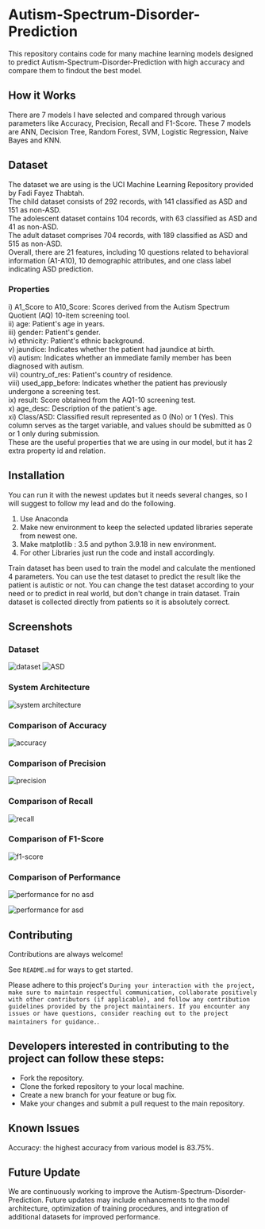 # Autism-Spectrum-Disorder-Prediction
This repository contains code for many machine learning models designed to predict Autism-Spectrum-Disorder-Prediction with high accuracy and compare them to findout the best model.

## How it Works
There are 7 models I have selected and compared through various parameters like Accuracy, Precision, Recall and F1-Score. These 7 models are ANN, Decision Tree, Random Forest, SVM, Logistic Regression, Naive Bayes and KNN.

## Dataset
The dataset we are using is the UCI Machine Learning Repository provided by Fadi Fayez Thabtah.<br>
The child dataset consists of 292 records, with 141 classified as ASD and 151 as non-ASD.<br>
The adolescent dataset contains 104 records, with 63 classified as ASD and 41 as non-ASD.<br>
The adult dataset comprises 704 records, with 189 classified as ASD and 515 as non-ASD.<br>
Overall, there are 21 features, including 10 questions related to behavioral information (A1-A10), 10 demographic attributes, and one class label indicating ASD prediction.
### Properties

i) A1_Score to A10_Score: Scores derived from the Autism Spectrum Quotient (AQ) 10-item screening tool.<br>
ii) age: Patient's age in years.<br>
iii) gender: Patient's gender.<br>
iv) ethnicity: Patient's ethnic background.<br>
v) jaundice: Indicates whether the patient had jaundice at birth.<br>
vi) autism: Indicates whether an immediate family member has been diagnosed with autism.<br>
vii) country_of_res: Patient's country of residence.<br>
viii) used_app_before: Indicates whether the patient has previously undergone a screening test.<br>
ix) result: Score obtained from the AQ1-10 screening test.<br>
x) age_desc: Description of the patient's age.<br>
xi) Class/ASD: Classified result represented as 0 (No) or 1 (Yes). This column serves as the target variable, and values should be submitted as 0 or 1 only during submission.<br>
These are the useful properties that we are using in our model, but it has 2 extra property id and relation.

## Installation
You can run it with the newest updates but it needs several changes, so I will suggest to follow my lead and do the following.
1. Use Anaconda
2. Make new environment to keep the selected updated libraries seperate from newest one.
3. Make matplotlib : 3.5 and python 3.9.18 in new environment.
4. For other Libraries just run the code and install accordingly.

Train dataset has been used to train the model and calculate the mentioned 4 parameters. You can use the test dataset to predict the result like the patient is autistic or not. You can change the test dataset according to your need or to predict in real world, but don't change in train dataset. Train dataset is collected directly from patients so it is absolutely correct.

## Screenshots
### Dataset
![dataset](https://github.com/UnknownCode01/Autism-Spectrum-Disorder-Prediction/blob/main/Screenshots/Picture1.jpg)
![ASD](https://github.com/UnknownCode01/Autism-Spectrum-Disorder-Prediction/blob/main/Screenshots/Picture2.jpg)
                        

### System Architecture

![system architecture](https://github.com/UnknownCode01/Autism-Spectrum-Disorder-Prediction/blob/main/Screenshots/Picture3.jpg)

### Comparison of Accuracy
![accuracy](https://github.com/UnknownCode01/Autism-Spectrum-Disorder-Prediction/blob/main/Screenshots/Picture4.jpg)

### Comparison of Precision
![precision](https://github.com/UnknownCode01/Autism-Spectrum-Disorder-Prediction/blob/main/Screenshots/Picture5.jpg)

### Comparison of Recall
![recall](https://github.com/UnknownCode01/Autism-Spectrum-Disorder-Prediction/blob/main/Screenshots/Picture6.jpg)

### Comparison of F1-Score
![f1-score](https://github.com/UnknownCode01/Autism-Spectrum-Disorder-Prediction/blob/main/Screenshots/Picture7.jpg)

### Comparison of Performance
![performance for no asd](https://github.com/UnknownCode01/Autism-Spectrum-Disorder-Prediction/blob/main/Screenshots/Picture8.jpg)

![performance for asd](https://github.com/UnknownCode01/Autism-Spectrum-Disorder-Prediction/blob/main/Screenshots/Picture9.jpg)



## Contributing

Contributions are always welcome!

See `README.md` for ways to get started.

Please adhere to this project's `During your interaction with the project, make sure to maintain respectful communication, collaborate positively with other contributors (if applicable), and follow any contribution guidelines provided by the project maintainers. If you encounter any issues or have questions, consider reaching out to the project maintainers for guidance.`.

## Developers interested in contributing to the project can follow these steps:

- Fork the repository.
- Clone the forked repository to your local machine.
- Create a new branch for your feature or bug fix.
- Make your changes and submit a pull request to the main repository.


## Known Issues
Accuracy: the highest accuracy from various model is 83.75%.

## Future Update
We are continuously working to improve the Autism-Spectrum-Disorder-Prediction. Future updates may include enhancements to the model architecture, optimization of training procedures, and integration of additional datasets for improved performance.


